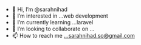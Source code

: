 - 👋 Hi, I’m @sarahnihad
- 👀 I’m interested in ...web development
- 🌱 I’m currently learning ...laravel 
- 💞️ I’m looking to collaborate on ...
- 📫 How to reach me ...sarahnihad.so@gmail.com

<!---
sarahnihad/sarahnihad is a ✨ special ✨ repository because its `README.md` (this file) appears on your GitHub profile.
You can click the Preview link to take a look at your changes.
--->
